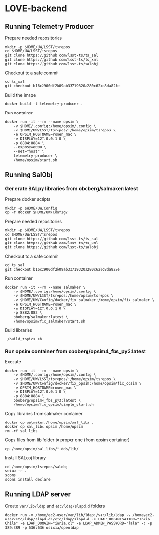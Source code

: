 # LOVE-backend
## Running Telemetry Producer


Prepare needed repositories
```
mkdir -p $HOME/UW/LSST/tsrepos
cd $HOME/UW/LSST/tsrepos
git clone https://github.com/lsst-ts/ts_sal
git clone https://github.com/lsst-ts/ts_xml
git clone https://github.com/lsst-ts/salobj
```

Checkout to a safe commit
```
cd ts_sal
git checkout b16c2900df2b09ab33719320a280c62bc8da825e
```
Build the image

```
docker build -t telemetry-producer .
```

Run container
```
docker run -it --rm --name opsim \
    -v $HOME/.config:/home/opsim/.config \
    -v $HOME/UW/LSST/tsrepos/:/home/opsim/tsrepos \
    -e OPSIM_HOSTNAME=rowen_mac \
    -e DISPLAY=127.0.0.1:0 \
    -p 8884:8884 \
    --expose=8000 \
    --net="host" \
    telemetry-producer \
    /home/opsim/start.sh
```



## Running SalObj

### Generate SALpy libraries from oboberg/salmaker:latest
Prepare docker scripts
```
mkdir -p $HOME/UW/Config
cp -r docker $HOME/UW/Config/
```
Prepare needed repositories
```
mkdir -p $HOME/UW/LSST/tsrepos
cd $HOME/UW/LSST/tsrepos
git clone https://github.com/lsst-ts/ts_sal
git clone https://github.com/lsst-ts/ts_xml
git clone https://github.com/lsst-ts/salobj
```

Checkout to a safe commit
```
cd ts_sal
git checkout b16c2900df2b09ab33719320a280c62bc8da825e
```

Run container
```
docker run -it --rm --name salmaker \
    -v $HOME/.config:/home/opsim/.config \
    -v $HOME/UW/LSST/tsrepos:/home/opsim/tsrepos \
    -v $HOME/UW/Config/docker/fix_salmaker:/home/opsim/fix_salmaker \
    -e OPSIM_HOSTNAME=rowen_mac \
    -e DISPLAY=127.0.0.1:0 \
    -p 8882:882 \
    oboberg/salmaker:latest \
    /home/opsim/fix_salmaker/start.sh
```

Build libraries
```
./build_topics.sh
```

### Run opsim container from oboberg/opsim4_fbs_py3:latest
Execute
```
docker run -it --rm --name opsim \
    -v $HOME/.config:/home/opsim/.config \
    -v $HOME/UW/LSST/tsrepos/:/home/opsim/tsrepos \
    -v $HOME/UW/Config/docker/fix_opsim:/home/opsim/fix_opsim \
    -e OPSIM_HOSTNAME=rowen_mac \
    -e DISPLAY=127.0.0.1:0 \
    -p 8884:8884 \
    oboberg/opsim4_fbs_py3:latest \
    /home/opsim/fix_opsim/simple_start.sh
```

Copy libraries from salmaker container
```
docker cp salmaker:/home/opsim/sal_libs .
docker cp sal_libs opsim:/home/opsim
rm -rf sal_libs
```

Copy files from lib folder to proper one (from opsim container)
```
cp /home/opsim/sal_libs/* dds/lib/
```

Install SALobj library
```
cd /home/opsim/tsrepos/salobj
setup -r . 
scons
scons install declare
```

## Running LDAP server
Create `var/lib/ldap` and `etc/ldap/slapd.d` folders
```
docker run -v /home/ec2-user/var/lib/ldap:/var/lib/ldap -v /home/ec2-user/etc/ldap/slapd.d:/etc/ldap/slapd.d -e LDAP_ORGANISATION="Inria Chile" -e LDAP_DOMAIN="inria.cl" -e LDAP_ADMIN_PASSWORD="lala" -d -p 389:389 -p 636:636 osixia/openldap
```

